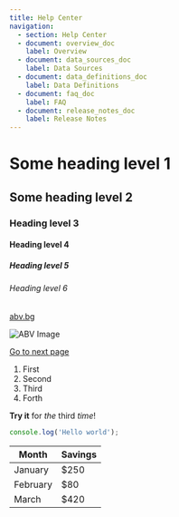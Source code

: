 ```yaml
---
title: Help Center
navigation:
  - section: Help Center
  - document: overview_doc
    label: Overview
  - document: data_sources_doc
    label: Data Sources
  - document: data_definitions_doc
    label: Data Definitions
  - document: faq_doc
    label: FAQ
  - document: release_notes_doc
    label: Release Notes
---
```


# Some heading level 1

## Some heading level 2

### Heading level 3

#### Heading level 4

##### Heading level 5

###### Heading level 6


[abv.bg](https://www.abv.bg)

![ABV Image](https://www.abv.bg/i/abv-logo.svg)

[Go to next page](second.md)

1. First
2. Second
3. Third
4. Forth
    
**Try it** for _the_ third *time*!

```js
console.log('Hello world');
```
| Month    | Savings |
| -------- | ------- |
| January  | $250    |
| February | $80     |
| March    | $420    |


